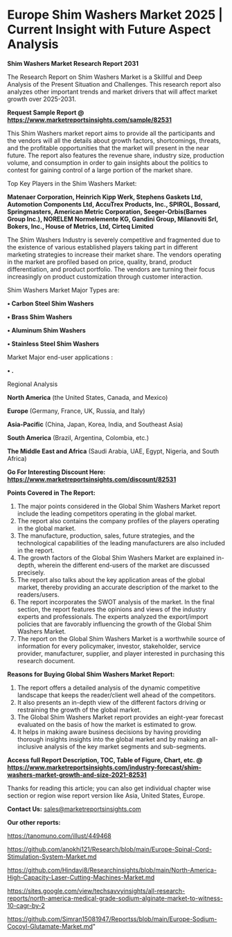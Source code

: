  # Europe Shim Washers Market 2025 | Current Insight with Future Aspect Analysis

<strong>Shim Washers Market Research Report 2031</strong>

The Research Report on Shim Washers Market is a Skillful and Deep Analysis of the Present Situation and Challenges. This research report also analyzes other important trends and market drivers that will affect market growth over 2025-2031.

<strong>Request Sample Report @ <a href=https://www.marketreportsinsights.com/sample/82531>https://www.marketreportsinsights.com/sample/82531</a></strong>

This Shim Washers market report aims to provide all the participants and the vendors will all the details about growth factors, shortcomings, threats, and the profitable opportunities that the market will present in the near future. The report also features the revenue share, industry size, production volume, and consumption in order to gain insights about the politics to contest for gaining control of a large portion of the market share.

Top Key Players in the Shim Washers Market:

<strong>Matenaer Corporation, Heinrich Kipp Werk, Stephens Gaskets Ltd, Automotion Components Ltd, AccuTrex Products, Inc., SPIROL, Bossard, Springmasters, American Metric Corporation, Seeger-Orbis(Barnes Group Inc.), NORELEM Normelemente KG, Gandini Group, Milanoviti Srl, Bokers, Inc., House of Metrics, Ltd, Cirteq Limited</strong>

The Shim Washers Industry is severely competitive and fragmented due to the existence of various established players taking part in different marketing strategies to increase their market share. The vendors operating in the market are profiled based on price, quality, brand, product differentiation, and product portfolio. The vendors are turning their focus increasingly on product customization through customer interaction.

Shim Washers Market Major Types are:

<strong>• Carbon Steel Shim Washers

• Brass Shim Washers

• Aluminum Shim Washers

• Stainless Steel Shim Washers</strong>

Market Major end-user applications :

<strong>• .</strong>

Regional Analysis

</u><strong><b>North America</b></strong> (the United States, Canada, and Mexico)

<strong><b>Europe </b></strong>(Germany, France, UK, Russia, and Italy)

<strong><b>Asia-Pacific</b></strong> (China, Japan, Korea, India, and Southeast Asia)

<strong><b>South America</b></strong> (Brazil, Argentina, Colombia, etc.)

<strong><b>The Middle East and Africa</b></strong> (Saudi Arabia, UAE, Egypt, Nigeria, and South Africa)

<strong>Go For Interesting Discount Here: <a href=https://www.marketreportsinsights.com/discount/82531>https://www.marketreportsinsights.com/discount/82531</a></strong>

<strong>Points Covered in The Report:</strong>
<ol>
  <li>The major points considered in the Global Shim Washers Market report include the leading competitors operating in the global market.</li>
  <li>The report also contains the company profiles of the players operating in the global market.</li>
  <li>The manufacture, production, sales, future strategies, and the technological capabilities of the leading manufacturers are also included in the report.</li>
  <li>The growth factors of the Global Shim Washers Market are explained in-depth, wherein the different end-users of the market are discussed precisely.</li>
  <li>The report also talks about the key application areas of the global market, thereby providing an accurate description of the market to the readers/users.</li>
  <li>The report incorporates the SWOT analysis of the market. In the final section, the report features the opinions and views of the industry experts and professionals. The experts analyzed the export/import policies that are favorably influencing the growth of the Global Shim Washers Market.</li>
  <li>The report on the Global Shim Washers Market is a worthwhile source of information for every policymaker, investor, stakeholder, service provider, manufacturer, supplier, and player interested in purchasing this research document.</li>
</ol>
<strong>Reasons for Buying Global Shim Washers Market Report:</strong>

<ol>
  <li>The report offers a detailed analysis of the dynamic competitive landscape that keeps the reader/client well ahead of the competitors.</li>
  <li>It also presents an in-depth view of the different factors driving or restraining the growth of the global market.</li>
  <li>The Global Shim Washers Market report provides an eight-year forecast evaluated on the basis of how the market is estimated to grow.</li>
  <li>It helps in making aware business decisions by having providing thorough insights insights into the global market and by making an all-inclusive analysis of the key market segments and sub-segments.</li>
</ol>
<strong>Access full Report Description, TOC, Table of Figure, Chart, etc. @ <a href=https://www.marketreportsinsights.com/industry-forecast/shim-washers-market-growth-and-size-2021-82531>https://www.marketreportsinsights.com/industry-forecast/shim-washers-market-growth-and-size-2021-82531</a></strong>


Thanks for reading this article; you can also get individual chapter wise section or region wise report version like Asia, United States, Europe.

<strong>Contact Us:</strong>
sales@marketreportsinsights.com

<strong>Our other reports:</strong>

<a href=https://tanomuno.com/illust/449468>https://tanomuno.com/illust/449468</a>

<a href=https://github.com/anokhi121/Research/blob/main/Europe-Spinal-Cord-Stimulation-System-Market.md>https://github.com/anokhi121/Research/blob/main/Europe-Spinal-Cord-Stimulation-System-Market.md</a>

<a href=https://github.com/Hindavi8/Researchinsights/blob/main/North-America-High-Capacity-Laser-Cutting-Machines-Market.md>https://github.com/Hindavi8/Researchinsights/blob/main/North-America-High-Capacity-Laser-Cutting-Machines-Market.md</a>

<a href=https://sites.google.com/view/techsavvyinsights/all-research-reports/north-america-medical-grade-sodium-alginate-market-to-witness-10-cagr-by-2>https://sites.google.com/view/techsavvyinsights/all-research-reports/north-america-medical-grade-sodium-alginate-market-to-witness-10-cagr-by-2</a>

<a href=https://github.com/Simran15081947/Reportss/blob/main/Europe-Sodium-Cocoyl-Glutamate-Market.md>https://github.com/Simran15081947/Reportss/blob/main/Europe-Sodium-Cocoyl-Glutamate-Market.md</a>"
